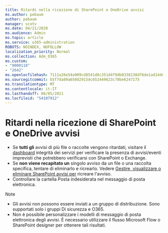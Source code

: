 ```yaml
---
title: Ritardi nella ricezione di SharePoint e OneDrive avvisi
ms.author: pebaum
author: pebaum
manager: scotv
ms.date: 04/21/2020
ms.audience: Admin
ms.topic: article
ms.service: o365-administration
ROBOTS: NOINDEX, NOFOLLOW
localization_priority: Normal
ms.collection: Adm_O365
ms.custom:
- "9000118"
- "2642"
ms.openlocfilehash: 7111a26e54a909cd8541d8c351d4f9db0338138d76de1ad14402b1c86932b79c
ms.sourcegitcommit: b5f7da89a650d2915dc652449623c78be6247175
ms.translationtype: MT
ms.contentlocale: it-IT
ms.lasthandoff: 08/05/2021
ms.locfileid: "54107912"
---
```

# <a name="delays-in-receiving-sharepoint-and-onedrive-alerts"></a>Ritardi nella ricezione di SharePoint e OneDrive avvisi

- Se **tutti gli** avvisi di più file o raccolte vengono ritardati, visitare il [dashboard](https://portal.office.com/adminportal/home?ref=/servicehealth) integrità dei servizi per verificare la presenza di avvisi/eventi imprevisti che potrebbero verificarsi con SharePoint o Exchange.
- Se **non viene recapitato un** singolo avviso da un file o una raccolta specifica, tentare di eliminarlo e ricrearlo. Vedere [Gestire, visualizzare o eliminare SharePoint avvisi per](https://support.microsoft.com/office/99dfb19c-9a90-4a8c-aba1-aa8c8afb0de2) ricreare l'avviso.
- Controllare la cartella Posta indesiderata nel messaggio di posta elettronica.

> [!NOTE]
> - Gli avvisi non possono essere inviati a un gruppo di distribuzione. Sono supportati solo i gruppi Di sicurezza e O365.
> - Non è possibile personalizzare i modelli di messaggio di posta elettronica degli avvisi. È necessario utilizzare il flusso Microsoft Flow o SharePoint designer per ottenere tali risultati.
